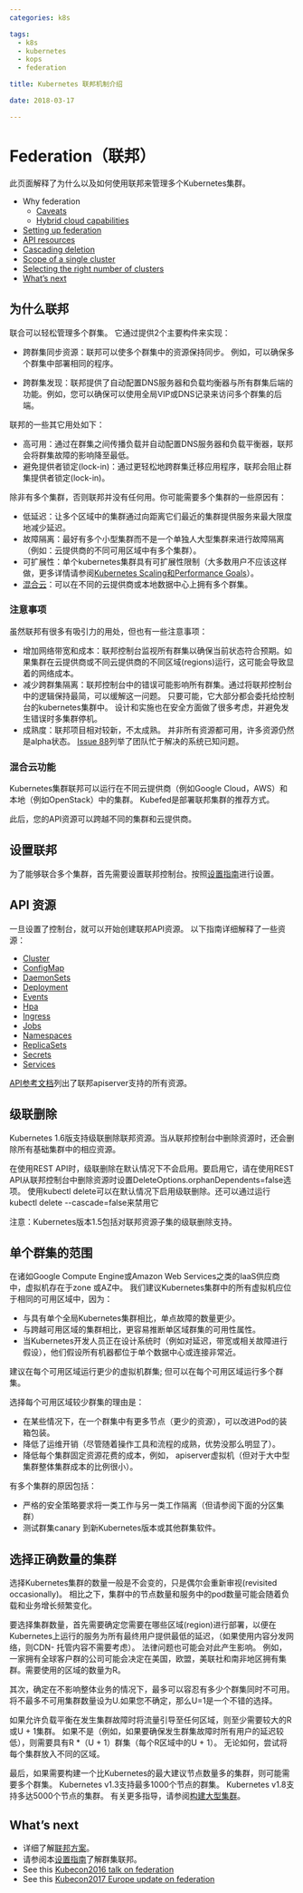 ```yaml
---
categories: k8s

tags: 
  - k8s
  - kubernetes
  - kops
  - federation

title: Kubernetes 联邦机制介绍

date: 2018-03-17

---
```


# Federation（联邦）

此页面解释了为什么以及如何使用联邦来管理多个Kubernetes集群。

- Why federation
  - [Caveats](https://kubernetes.io/docs/concepts/cluster-administration/federation/#caveats)
  - [Hybrid cloud capabilities](https://kubernetes.io/docs/concepts/cluster-administration/federation/#hybrid-cloud-capabilities)
- [Setting up federation](https://kubernetes.io/docs/concepts/cluster-administration/federation/#setting-up-federation)
- [API resources](https://kubernetes.io/docs/concepts/cluster-administration/federation/#api-resources)
- [Cascading deletion](https://kubernetes.io/docs/concepts/cluster-administration/federation/#cascading-deletion)
- [Scope of a single cluster](https://kubernetes.io/docs/concepts/cluster-administration/federation/#scope-of-a-single-cluster)
- [Selecting the right number of clusters](https://kubernetes.io/docs/concepts/cluster-administration/federation/#selecting-the-right-number-of-clusters)
- [What’s next](https://kubernetes.io/docs/concepts/cluster-administration/federation/#whats-next)

## 为什么联邦

联合可以轻松管理多个群集。 它通过提供2个主要构件来实现：

- 跨群集同步资源：联邦可以使多个群集中的资源保持同步。 例如，可以确保多个群集中部署相同的程序。


- 跨群集发现：联邦提供了自动配置DNS服务器和负载均衡器与所有群集后端的功能。例如，您可以确保可以使用全局VIP或DNS记录来访问多个群集的后端。

联邦的一些其它用处如下：

- 高可用：通过在群集之间传播负载并自动配置DNS服务器和负载平衡器，联邦会将群集故障的影响降至最低。
- 避免提供者锁定(lock-in)：通过更轻松地跨群集迁移应用程序，联邦会阻止群集提供者锁定(lock-in)。

除非有多个集群，否则联邦并没有任何用。你可能需要多个集群的一些原因有：

- 低延迟：让多个区域中的集群通过向距离它们最近的集群提供服务来最大限度地减少延迟。
- 故障隔离：最好有多个小型集群而不是一个单独人大型集群来进行故障隔离（例如：云提供商的不同可用区域中有多个集群）。
- 可扩展性：单个kubernetes集群具有可扩展性限制（大多数用户不应该这样做，更多详情请参阅[Kubernetes Scaling和Performance Goals](https://git.k8s.io/community/sig-scalability/goals.md)）。
- [混合云](https://kubernetes.io/docs/concepts/cluster-administration/federation/#hybrid-cloud-capabilities)：可以在不同的云提供商或本地数据中心上拥有多个群集。

### 注意事项

虽然联邦有很多有吸引力的用处，但也有一些注意事项：

- 增加网络带宽和成本：联邦控制台监视所有群集以确保当前状态符合预期。如果集群在云提供商或不同云提供商的不同区域(regions)运行，这可能会导致显着的网络成本。
- 减少跨群集隔离：联邦控制台中的错误可能影响所有群集。通过将联邦控制台中的逻辑保持最简，可以缓解这一问题。 只要可能，它大部分都会委托给控制台的kubernetes集群中。 设计和实施也在安全方面做了很多考虑，并避免发生错误时多集群停机。
- 成熟度：联邦项目相对较新，不太成熟。 并非所有资源都可用，许多资源仍然是alpha状态。  [Issue 88](https://github.com/kubernetes/federation/issues/88)列举了团队忙于解决的系统已知问题。

### 混合云功能

Kubernetes集群联邦可以运行在不同云提供商（例如Google Cloud，AWS）和本地（例如OpenStack）中的集群。 Kubefed是部署联邦集群的推荐方式。

此后，您的API资源可以跨越不同的集群和云提供商。

## 设置联邦

为了能够联合多个集群，首先需要设置联邦控制台。按照[设置指南](https://kubernetes.io/docs/tutorials/federation/set-up-cluster-federation-kubefed/)进行设置。

## API 资源

一旦设置了控制台，就可以开始创建联邦API资源。 以下指南详细解释了一些资源：

- [Cluster](https://kubernetes.io/docs/tasks/administer-federation/cluster/)
- [ConfigMap](https://kubernetes.io/docs/tasks/administer-federation/configmap/)
- [DaemonSets](https://kubernetes.io/docs/tasks/administer-federation/daemonset/)
- [Deployment](https://kubernetes.io/docs/tasks/administer-federation/deployment/)
- [Events](https://kubernetes.io/docs/tasks/administer-federation/events/)
- [Hpa](https://kubernetes.io/docs/tasks/administer-federation/hpa/)
- [Ingress](https://kubernetes.io/docs/tasks/administer-federation/ingress/)
- [Jobs](https://kubernetes.io/docs/tasks/administer-federation/job/)
- [Namespaces](https://kubernetes.io/docs/tasks/administer-federation/namespaces/)
- [ReplicaSets](https://kubernetes.io/docs/tasks/administer-federation/replicaset/)
- [Secrets](https://kubernetes.io/docs/tasks/administer-federation/secret/)
- [Services](https://kubernetes.io/docs/concepts/cluster-administration/federation-service-discovery/)

[API参考文档](https://kubernetes.io/docs/reference/generated/federation/)列出了联邦apiserver支持的所有资源。

## 级联删除

Kubernetes 1.6版支持级联删除联邦资源。当从联邦控制台中删除资源时，还会删除所有基础集群中的相应资源。

在使用REST API时，级联删除在默认情况下不会启用。要启用它，请在使用REST API从联邦控制台中删除资源时设置DeleteOptions.orphanDependents=false选项。 使用kubectl delete可以在默认情况下启用级联删除。还可以通过运行kubectl delete --cascade=false来禁用它

注意：Kubernetes版本1.5包括对联邦资源子集的级联删除支持。

## 单个群集的范围

在诸如Google Compute Engine或Amazon Web Services之类的IaaS供应商中，虚拟机存在于zone 或AZ中。 我们建议Kubernetes集群中的所有虚拟机应位于相同的可用区域中，因为：

- 与具有单个全局Kubernetes集群相比，单点故障的数量更少。
- 与跨越可用区域的集群相比，更容易推断单区域群集的可用性属性。
- 当Kubernetes开发人员正在设计系统时（例如对延迟，带宽或相关故障进行假设），他们假设所有机器都位于单个数据中心或连接非常近。

建议在每个可用区域运行更少的虚拟机群集; 但可以在每个可用区域运行多个群集。

选择每个可用区域较少群集的理由是：

- 在某些情况下，在一个群集中有更多节点（更少的资源），可以改进Pod的装箱包装。
- 降低了运维开销（尽管随着操作工具和流程的成熟，优势没那么明显了）。
- 降低每个集群固定资源花费的成本，例如， apiserver虚拟机（但对于大中型集群整体集群成本的比例很小）。

有多个集群的原因包括：

- 严格的安全策略要求将一类工作与另一类工作隔离（但请参阅下面的分区集群）
- 测试群集canary 到新Kubernetes版本或其他群集软件。

## 选择正确数量的集群

选择Kubernetes集群的数量一般是不会变的，只是偶尔会重新审视(revisited occasionally)。 相比之下，集群中的节点数量和服务中的pod数量可能会随着负载和业务增长频繁变化。

要选择集群数量，首先需要确定您需要在哪些区域(region)进行部署，以便在Kubernetes上运行的服务为所有最终用户提供最低的延迟，（如果使用内容分发网络，则CDN- 托管内容不需要考虑）。 法律问题也可能会对此产生影响。 例如，一家拥有全球客户群的公司可能会决定在美国，欧盟，美联社和南非地区拥有集群。需要使用的区域的数量为R。

其次，确定在不影响整体业务的情况下，最多可以容忍有多少个群集同时不可用。将不最多不可用集群数量设为U.如果您不确定，那么U=1是一个不错的选择。

如果允许负载平衡在发生集群故障时将流量引导至任何区域，则至少需要较大的R或U + 1集群。 如果不是（例如，如果要确保发生群集故障时所有用户的延迟较低），则需要具有R *（U + 1）群集（每个R区域中的U + 1）。 无论如何，尝试将每个集群放入不同的区域。

最后，如果需要构建一个比Kubernetes的最大建议节点数量多的集群，则可能需要多个群集。 Kubernetes v1.3支持最多1000个节点的群集。 Kubernetes v1.8支持多达5000个节点的集群。 有关更多指导，请参阅[构建大型集群](https://kubernetes.io/docs/admin/cluster-large/)。

## What’s next

- 详细了解[联邦方案](https://github.com/kubernetes/community/blob/master/contributors/design-proposals/multicluster/federation.md)。
- 请参阅本[设置指南](https://kubernetes.io/docs/tutorials/federation/set-up-cluster-federation-kubefed/)了解群集联邦。
- See this [Kubecon2016 talk on federation](https://www.youtube.com/watch?v=pq9lbkmxpS8)
- See this [Kubecon2017 Europe update on federation](https://www.youtube.com/watch?v=kwOvOLnFYck)
